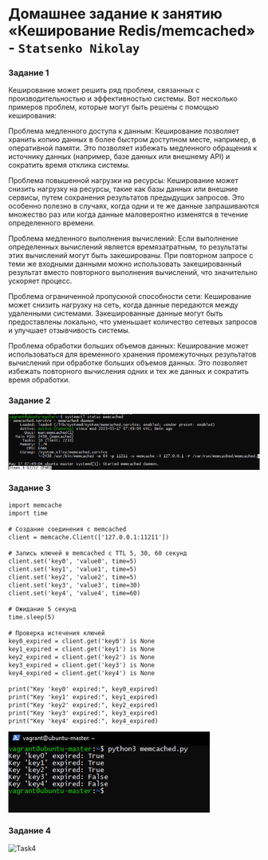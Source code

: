 # Домашнее задание к занятию «Кеширование Redis/memcached» - `Statsenko Nikolay`

### Задание 1
Кеширование может решить ряд проблем, связанных с производительностью и эффективностью системы. Вот несколько примеров проблем, которые могут быть решены с помощью кеширования:

Проблема медленного доступа к данным: Кеширование позволяет хранить копию данных в более быстром доступном месте, например, в оперативной памяти. 
Это позволяет избежать медленного обращения к источнику данных (например, базе данных или внешнему API) и сократить время отклика системы.

Проблема повышенной нагрузки на ресурсы: Кеширование может снизить нагрузку на ресурсы, такие как базы данных или внешние сервисы, путем сохранения результатов предыдущих запросов. 
Это особенно полезно в случаях, когда одни и те же данные запрашиваются множество раз или когда данные маловероятно изменятся в течение определенного времени.

Проблема медленного выполнения вычислений: Если выполнение определенных вычислений является времязатратным, то результаты этих вычислений могут быть закешированы. 
При повторном запросе с теми же входными данными можно использовать закешированный результат вместо повторного выполнения вычислений, что значительно ускоряет процесс.

Проблема ограниченной пропускной способности сети: Кеширование может снизить нагрузку на сеть, когда данные передаются между удаленными системами. 
Закешированные данные могут быть предоставлены локально, что уменьшает количество сетевых запросов и улучшает отзывчивость системы.

Проблема обработки больших объемов данных: Кеширование может использоваться для временного хранения промежуточных результатов вычислений при обработке больших объемов данных. 
Это позволяет избежать повторного вычисления одних и тех же данных и сократить время обработки.

### Задание 2

![Task2](https://raw.githubusercontent.com/Pookson/sys-pattern-homework/main/img/11.2/memred_task2.png)

### Задание 3

```
import memcache
import time

# Создание соединения с memcached
client = memcache.Client(['127.0.0.1:11211'])

# Запись ключей в memcached с TTL 5, 30, 60 секунд
client.set('key0', 'value0', time=5)
client.set('key1', 'value1', time=5)
client.set('key2', 'value2', time=5)
client.set('key3', 'value3', time=30)
client.set('key4', 'value4', time=60)

# Ожидание 5 секунд
time.sleep(5)

# Проверка истечения ключей
key0_expired = client.get('key0') is None
key1_expired = client.get('key1') is None
key2_expired = client.get('key2') is None
key3_expired = client.get('key3') is None
key4_expired = client.get('key4') is None

print("Key 'key0' expired:", key0_expired)
print("Key 'key1' expired:", key1_expired)
print("Key 'key2' expired:", key2_expired)
print("Key 'key3' expired:", key3_expired)
print("Key 'key4' expired:", key4_expired)
```

![Task3](https://raw.githubusercontent.com/Pookson/sys-pattern-homework/main/img/11.2/memred_task3.png)

### Задание 4



![Task4]()
